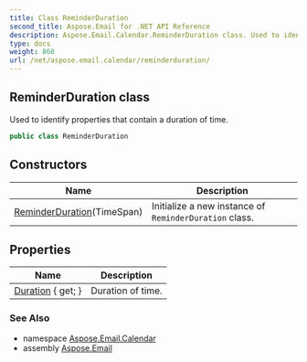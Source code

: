 ```yaml
---
title: Class ReminderDuration
second_title: Aspose.Email for .NET API Reference
description: Aspose.Email.Calendar.ReminderDuration class. Used to identify properties that contain a duration of time
type: docs
weight: 860
url: /net/aspose.email.calendar/reminderduration/
---
```

## ReminderDuration class

Used to identify properties that contain a duration of time.

```csharp
public class ReminderDuration
```

## Constructors

| Name | Description |
| --- | --- |
| [ReminderDuration](reminderduration/)(TimeSpan) | Initialize a new instance of `ReminderDuration` class. |

## Properties

| Name | Description |
| --- | --- |
| [Duration](../../aspose.email.calendar/reminderduration/duration/) { get; } | Duration of time. |

### See Also

* namespace [Aspose.Email.Calendar](../../aspose.email.calendar/)
* assembly [Aspose.Email](../../)


